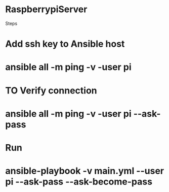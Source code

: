 # RaspberrypiServer
 Steps

# Add ssh key to Ansible host
 # ansible all -m ping -v -user pi 
# TO Verify connection
 #  ansible all -m ping -v -user pi --ask-pass
# Run
 # ansible-playbook -v main.yml --user pi --ask-pass --ask-become-pass

